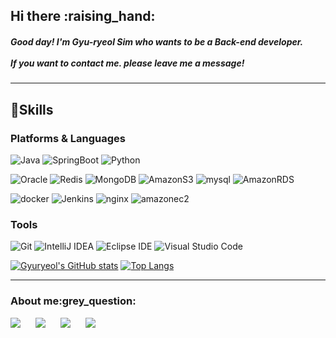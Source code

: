 <div> <h2>Hi there :raising_hand:</h2>
 <H5>Good day! I'm Gyu-ryeol Sim who wants to be a Back-end developer.  
  <br/>
  <br/>
  If you want to contact me. please leave me a message!</H5>
  </div>
  
---

  

## 💪Skills

### Platforms & Languages
![Java](https://img.shields.io/badge/Java-007396.svg?&style=flat&logo=Java&logoColor=white)
![SpringBoot](https://img.shields.io/badge/springboot-6DB33F?style=flat&logo=springboot&logoColor=white) 
![Python](https://img.shields.io/badge/Python-3776AB.svg?&style=flat&logo=Python&logoColor=white)



![Oracle](https://img.shields.io/badge/Oracle-F80000.svg?&style=flat&logo=Oracle&logoColor=white)
![Redis](https://img.shields.io/badge/redis-%23DD0031.svg?style=flat&logo=redis&logoColor=white) 
![MongoDB](https://img.shields.io/badge/mongoDB-47A248?style=flat&logo=MongoDB&logoColor=white)
![AmazonS3](https://img.shields.io/badge/AmazonS3-569A31?style=flat&logo=AmazonS3&logoColor=white)
![mysql](https://img.shields.io/badge/mysql-4479A1?style=flat&logo=mysql&logoColor=white)
![AmazonRDS](https://img.shields.io/badge/AmazonRDS-527FFF?style=flat&logo=AmazonRDS&logoColor=white)

![docker](https://img.shields.io/badge/docker-2496ED?style=flat&logo=docker&logoColor=white)
![Jenkins](https://img.shields.io/badge/Jenkins-D24939?style=flat&logo=Jenkins&logoColor=white)
![nginx](https://img.shields.io/badge/nginx-009639?style=flat&logo=nginx&logoColor=white)
![amazonec2](https://img.shields.io/badge/amazonec2-FF9900?style=flat&logo=amazonec2&logoColor=white)

### Tools
![Git](https://img.shields.io/badge/Git-F05032.svg?&style=flat&logo=Git&logoColor=white)
![IntelliJ IDEA](https://img.shields.io/badge/IntelliJ-000000?&style=flat&logo=intellijidea&logoColor=white)
![Eclipse IDE](https://img.shields.io/badge/Eclipse%20IDE-2C2255.svg?&style=flat&logo=Eclipse%20IDE&logoColor=white)
![Visual Studio Code](https://img.shields.io/badge/Visual%20Studio%20Code-007ACC.svg?&style=flat&logo=Visual%20Studio%20Code&logoColor=white)




[![Gyuryeol's GitHub stats](https://github-readme-stats.vercel.app/api?username=simgyuryeol&show_icons=true&theme=buefy)](https://github.com/simgyuryeol/github-readme-stats) 
[![Top Langs](https://github-readme-stats.vercel.app/api/top-langs/?username=simgyuryeol&layout=compact&theme=buefy)](https://github.com/simgyuryeol)


---

<div> <h3>About me:grey_question:</h3>
  <a href="https://www.instagram.com/gyuryeolsim/?hl=ko" target="_blank"><img src="https://img.shields.io/badge/Instagram-E4405F?style=flat-square&logo=Instagram&logoColor=white"/></a>
  <a href="mailto:wvxyz@naver.com"><img src="https://img.shields.io/badge/Gmail-d14836?style=flat-square&logo=Gmail&logoColor=white&link=mailto:wvxyz@naver.com"style="height : auto; margin-left : 20px; margin-right : 20px;"/></a>
  <a href="https://www.linkedin.com/in/%EA%B7%9C%EB%A0%AC-%EC%8B%AC-aa04b1209/" target="_blank"><img src="https://img.shields.io/badge/LinkedIn-0A66C2?style=flat-square&logo=LinkedIn&logoColor=white"/></a>
  <a href="https://potent-stop-a1b.notion.site/GyuRyeol-Sim-6b67b4ddf2cf489bb36c78ebe04f7b8a"><img src="https://img.shields.io/badge/-Portfolio-000000?style=flat-square&logo=Notion&logoColor=white&link=https://programmers.co.kr/pr/kcms2369_4704"style="height : auto; margin-left : 20px; margin-right : 20px;"/></a>
</div>

    
<!--
**simgyuryeol/simgyuryeol** is a ✨ _special_ ✨ repository because its `README.md` (this file) appears on your GitHub profile.

Here are some ideas to get you started:

- 🔭 I’m currently working on ...
- 🌱 I’m currently learning ...
- 👯 I’m looking to collaborate on ...
- 🤔 I’m looking for help with ...
- 💬 Ask me about ...
- 📫 How to reach me: ...
- 😄 Pronouns: ...
- ⚡ Fun fact: ...
-->
